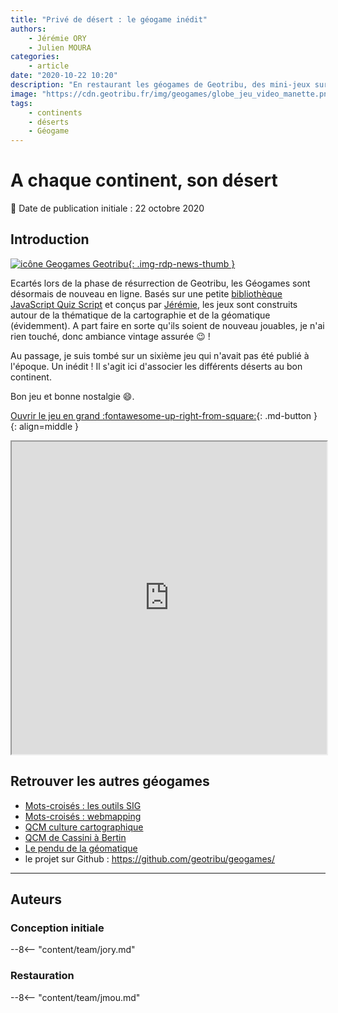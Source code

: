 ```yaml
---
title: "Privé de désert : le géogame inédit"
authors:
    - Jérémie ORY
    - Julien MOURA
categories:
    - article
date: "2020-10-22 10:20"
description: "En restaurant les géogames de Geotribu, des mini-jeux sur la culture générale en cartographie et géomatique, j'ai trouvé un jeu qui n'avait jamais été publié qui consiste à associer les déserts à leurs continents. Saurez-vous ne pas finir privé/e de désert ?"
image: "https://cdn.geotribu.fr/img/geogames/globe_jeu_video_manette.png"
tags:
    - continents
    - déserts
    - Géogame
---
```


# A chaque continent, son désert

:calendar: Date de publication initiale : 22 octobre 2020

## Introduction

[![icône Geogames Geotribu](https://cdn.geotribu.fr/img/geogames/globe_jeu_video_manette_200x200.png "Géogames Geotribu"){: .img-rdp-news-thumb }](https://cdn.geotribu.fr/img/geogames/globe_jeu_video_manette.png)

Ecartés lors de la phase de résurrection de Geotribu, les Géogames sont désormais de nouveau en ligne. Basés sur une petite [bibliothèque JavaScript Quiz Script](https://www.felix-riesterer.de/main/seiten/quiz-script.html) et conçus par [Jérémie](/team/jory/), les jeux sont construits autour de la thématique de la cartographie et de la géomatique (évidemment). A part faire en sorte qu'ils soient de nouveau jouables, je n'ai rien touché, donc ambiance vintage assurée :wink: !

Au passage, je suis tombé sur un sixième jeu qui n'avait pas été publié à l'époque. Un inédit ! Il s'agit ici d'associer les différents déserts au bon continent.

Bon jeu et bonne nostalgie :smile:.

[Ouvrir le jeu en grand :fontawesome-up-right-from-square:](https://geotribu.github.io/geogames/sixieme_jeu){: .md-button }
{: align=middle }

<iframe name="geogame6" width="100%" height="500px" src="https://geotribu.github.io/geogames/sixieme_jeu" frameborder="1"></iframe>

## Retrouver les autres géogames

- [Mots-croisés : les outils SIG](/articles/2013/art_2013-10-30_geogame_mots_croises_outils_sig)
- [Mots-croisés : webmapping](/articles/2013/art_2013-11-20_geogame_mots_croises_webmapping)
- [QCM culture cartographique](/articles/2014/art_2014-01-08_geogame_qcm_histoire_cartographie)
- [QCM de Cassini à Bertin](/articles/2014/art_2014-01-22_geogame_qcm_cassini_bertin)
- [Le pendu de la géomatique](/articles/2014/art_2014-03-19_geogame_pendu_geomatique)
- le projet sur Github : <https://github.com/geotribu/geogames/>

----

## Auteurs

### Conception initiale

--8<-- "content/team/jory.md"

### Restauration

--8<-- "content/team/jmou.md"
